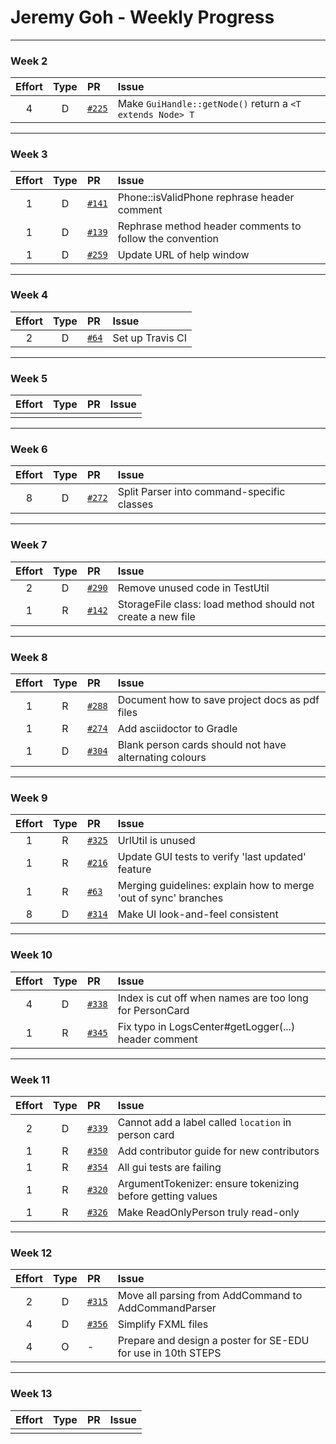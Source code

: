 # Jeremy Goh - Weekly Progress

---

### Week 2

Effort| Type | PR | Issue
:----:|:----:|:-----------|:------
4 | D | [`#225`](https://github.com/se-edu/addressbook-level4/pull/225) | Make `GuiHandle::getNode()` return a `<T extends Node> T`

---

### Week 3

Effort| Type | PR | Issue
:----:|:----:|:-----------|:------
1 | D | [`#141`](https://github.com/se-edu/addressbook-level2/pull/141) | Phone::isValidPhone rephrase header comment
1 | D | [`#139`](https://github.com/se-edu/addressbook-level2/pull/139) | Rephrase method header comments to follow the convention
1 | D | [`#259`](https://github.com/se-edu/addressbook-level4/pull/259) | Update URL of help window

---

### Week 4

Effort| Type | PR | Issue
:----:|:----:|:-----------|:------
2 | D | [`#64`](https://github.com/se-edu/addressbook-level3/pull/64) | Set up Travis CI

---

### Week 5

Effort| Type | PR | Issue
:----:|:----:|:-----------|:------
 |  |  | 

---

### Week 6

Effort| Type | PR | Issue
:----:|:----:|:-----------|:------
8 | D | [`#272`](https://github.com/se-edu/addressbook-level4/pull/272) | Split Parser into command-specific classes

---

### Week 7

Effort| Type | PR | Issue
:----:|:----:|:-----------|:------
2 | D | [`#290`](https://github.com/se-edu/addressbook-level4/pull/290) | Remove unused code in TestUtil
1 | R | [`#142`](https://github.com/se-edu/addressbook-level2/pull/142) | StorageFile class: load method should not create a new file

---

### Week 8

Effort| Type | PR | Issue
:----:|:----:|:-----------|:------
1 | R | [`#288`](https://github.com/se-edu/addressbook-level4/pull/288) | Document how to save project docs as pdf files
1 | R | [`#274`](https://github.com/se-edu/addressbook-level4/pull/274) | Add asciidoctor to Gradle
1 | D | [`#304`](https://github.com/se-edu/addressbook-level4/pull/304) | Blank person cards should not have alternating colours

---

### Week 9

Effort| Type | PR | Issue
:----:|:----:|:-----------|:------
1 | R | [`#325`](https://github.com/se-edu/addressbook-level4/pull/325) | UrlUtil is unused
1 | R | [`#216`](https://github.com/se-edu/addressbook-level4/pull/216) | Update GUI tests to verify 'last updated' feature
1 | R | [`#63`](https://github.com/oss-generic/process/pull/63) | Merging guidelines: explain how to merge 'out of sync' branches
8 | D | [`#314`](https://github.com/se-edu/addressbook-level4/pull/314) | Make UI look-and-feel consistent

---

### Week 10

Effort| Type | PR | Issue
:----:|:----:|:-----------|:------
4 | D | [`#338`](https://github.com/se-edu/addressbook-level4/pull/338) | Index is cut off when names are too long for PersonCard
1 | R | [`#345`](https://github.com/se-edu/addressbook-level4/pull/345) | Fix typo in LogsCenter#getLogger(...) header comment 

---

### Week 11

Effort| Type | PR | Issue
:----:|:----:|:-----------|:------
2 | D | [`#339`](https://github.com/se-edu/addressbook-level4/pull/339) | Cannot add a label called `location` in person card
1 | R | [`#350`](https://github.com/se-edu/addressbook-level4/pull/350) | Add contributor guide for new contributors
1 | R | [`#354`](https://github.com/se-edu/addressbook-level4/pull/354) | All gui tests are failing
1 | R | [`#320`](https://github.com/se-edu/addressbook-level4/pull/320) | ArgumentTokenizer: ensure tokenizing before getting values
1 | R | [`#326`](https://github.com/se-edu/addressbook-level4/pull/326) | Make ReadOnlyPerson truly read-only


---

### Week 12

Effort| Type | PR | Issue
:----:|:----:|:-----------|:------
2 | D | [`#315`](https://github.com/se-edu/addressbook-level4/pull/315) | Move all parsing from AddCommand to AddCommandParser
4 | D | [`#356`](https://github.com/se-edu/addressbook-level4/pull/356) | Simplify FXML files
4 | O | - | Prepare and design a poster for SE-EDU for use in 10th STEPS

---

### Week 13

Effort| Type | PR | Issue
:----:|:----:|:-----------|:------
 |  |  | 
